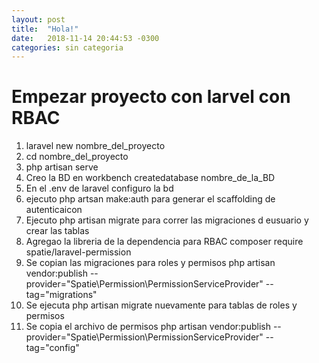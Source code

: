 ```yaml
---
layout: post
title:  "Hola!"
date:   2018-11-14 20:44:53 -0300
categories: sin categoria
---
```

# Empezar proyecto con larvel con RBAC

1. laravel new nombre_del_proyecto
2. cd nombre_del_proyecto
3. php artisan serve
4. Creo la BD en workbench createdatabase nombre_de_la_BD
5. En el .env de laravel configuro la bd
6. ejecuto php artsan make:auth para generar el scaffolding de autenticaicon
7. Ejecuto php artisan migrate para correr las migraciones d eusuario y crear las tablas
8. Agregao la libreria de la dependencia para RBAC composer require spatie/laravel-permission
9. Se copian las migraciones para roles y permisos php artisan vendor:publish --provider="Spatie\Permission\PermissionServiceProvider" --tag="migrations"
10. Se ejecuta php artisan migrate nuevamente para tablas de roles y permisos
11. Se copia el archivo de permisos php artisan vendor:publish --provider="Spatie\Permission\PermissionServiceProvider" --tag="config"


